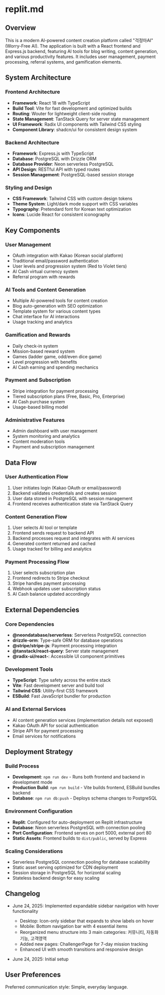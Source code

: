 # replit.md

## Overview

This is a modern AI-powered content creation platform called "걱정마AI" (Worry-Free AI). The application is built with a React frontend and Express.js backend, featuring AI tools for blog writing, content generation, and various productivity features. It includes user management, payment processing, referral systems, and gamification elements.

## System Architecture

### Frontend Architecture
- **Framework**: React 18 with TypeScript
- **Build Tool**: Vite for fast development and optimized builds
- **Routing**: Wouter for lightweight client-side routing
- **State Management**: TanStack Query for server state management
- **UI Framework**: Radix UI components with Tailwind CSS styling
- **Component Library**: shadcn/ui for consistent design system

### Backend Architecture
- **Framework**: Express.js with TypeScript
- **Database**: PostgreSQL with Drizzle ORM
- **Database Provider**: Neon serverless PostgreSQL
- **API Design**: RESTful API with typed routes
- **Session Management**: PostgreSQL-based session storage

### Styling and Design
- **CSS Framework**: Tailwind CSS with custom design tokens
- **Theme System**: Light/dark mode support with CSS variables
- **Typography**: Pretendard font for Korean text optimization
- **Icons**: Lucide React for consistent iconography

## Key Components

### User Management
- OAuth integration with Kakao (Korean social platform)
- Traditional email/password authentication
- User levels and progression system (Red to Violet tiers)
- AI Cash virtual currency system
- Referral program with rewards

### AI Tools and Content Generation
- Multiple AI-powered tools for content creation
- Blog auto-generation with SEO optimization
- Template system for various content types
- Chat interface for AI interactions
- Usage tracking and analytics

### Gamification and Rewards
- Daily check-in system
- Mission-based reward system
- Games (ladder game, odd/even dice game)
- Level progression with benefits
- AI Cash earning and spending mechanics

### Payment and Subscription
- Stripe integration for payment processing
- Tiered subscription plans (Free, Basic, Pro, Enterprise)
- AI Cash purchase system
- Usage-based billing model

### Administrative Features
- Admin dashboard with user management
- System monitoring and analytics
- Content moderation tools
- Payment and subscription management

## Data Flow

### User Authentication Flow
1. User initiates login (Kakao OAuth or email/password)
2. Backend validates credentials and creates session
3. User data stored in PostgreSQL with session management
4. Frontend receives authentication state via TanStack Query

### Content Generation Flow
1. User selects AI tool or template
2. Frontend sends request to backend API
3. Backend processes request and integrates with AI services
4. Generated content returned and cached
5. Usage tracked for billing and analytics

### Payment Processing Flow
1. User selects subscription plan
2. Frontend redirects to Stripe checkout
3. Stripe handles payment processing
4. Webhook updates user subscription status
5. AI Cash balance updated accordingly

## External Dependencies

### Core Dependencies
- **@neondatabase/serverless**: Serverless PostgreSQL connection
- **drizzle-orm**: Type-safe ORM for database operations
- **@stripe/stripe-js**: Payment processing integration
- **@tanstack/react-query**: Server state management
- **@radix-ui/react-**: Accessible UI component primitives

### Development Tools
- **TypeScript**: Type safety across the entire stack
- **Vite**: Fast development server and build tool
- **Tailwind CSS**: Utility-first CSS framework
- **ESBuild**: Fast JavaScript bundler for production

### AI and External Services
- AI content generation services (implementation details not exposed)
- Kakao OAuth API for social authentication
- Stripe API for payment processing
- Email services for notifications

## Deployment Strategy

### Build Process
- **Development**: `npm run dev` - Runs both frontend and backend in development mode
- **Production Build**: `npm run build` - Vite builds frontend, ESBuild bundles backend
- **Database**: `npm run db:push` - Deploys schema changes to PostgreSQL

### Environment Configuration
- **Replit**: Configured for auto-deployment on Replit infrastructure
- **Database**: Neon serverless PostgreSQL with connection pooling
- **Port Configuration**: Frontend serves on port 5000, external port 80
- **Static Assets**: Frontend builds to `dist/public`, served by Express

### Scaling Considerations
- Serverless PostgreSQL connection pooling for database scalability
- Static asset serving optimized for CDN deployment
- Session storage in PostgreSQL for horizontal scaling
- Stateless backend design for easy scaling

## Changelog

- June 24, 2025: Implemented expandable sidebar navigation with hover functionality
  - Desktop: Icon-only sidebar that expands to show labels on hover
  - Mobile: Bottom navigation bar with 4 essential items
  - Reorganized menu structure into 3 main categories: 커뮤니티, 자동화 기능, 고객영역
  - Added new pages: ChallengerPage for 7-day mission tracking
  - Enhanced UI with smooth transitions and responsive design

- June 24, 2025: Initial setup

## User Preferences

Preferred communication style: Simple, everyday language.